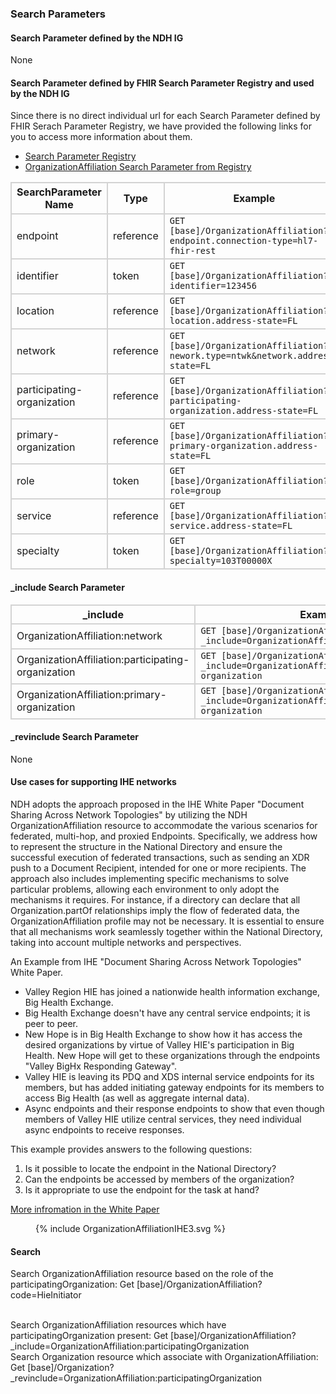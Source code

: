 ### Search Parameters
#### Search Parameter defined by the NDH IG
None

#### Search Parameter defined by FHIR Search Parameter Registry and used by the NDH IG 
Since there is no direct individual url for each Search Parameter defined by FHIR Serach Parameter Registry, we have provided the following links for you to access more information about them.

- [Search Parameter Registry](https://hl7.org/fhir/R4/searchparameter-registry.html)  
- [OrganizationAffiliation Search Parameter from Registry](https://hl7.org/fhir/R4/organizationaffiliation.html#search)

<style>
    
    th{border: solid 2px lightgrey;}
    td{border: solid 2px lightgrey;}
</style>


| **SearchParameter Name** | **Type** | **Example** |
|--------------------------|----------|-------------|
| endpoint | reference |`GET [base]/OrganizationAffiliation?endpoint.connection-type=hl7-fhir-rest` |
| identifier | token |`GET [base]/OrganizationAffiliation?identifier=123456` |
| location | reference |`GET [base]/OrganizationAffiliation?location.address-state=FL` |
| network |  reference |`GET [base]/OrganizationAffiliation?nework.type=ntwk&network.address-state=FL` |
| participating-organization | reference |`GET [base]/OrganizationAffiliation?participating-organization.address-state=FL` |
| primary-organization | reference |`GET [base]/OrganizationAffiliation?primary-organization.address-state=FL` |
| role | token |`GET [base]/OrganizationAffiliation?role=group` |
| service | reference |`GET [base]/OrganizationAffiliation?service.address-state=FL` |
| specialty | token |`GET [base]/OrganizationAffiliation?specialty=103T00000X` |


#### _include Search Parameter
<style>  
    th{border: solid 2px lightgrey;}
    td{border: solid 2px lightgrey;}
</style>

| **_include** | **Example** |
|--------------|-------------|
| OrganizationAffiliation:network |`GET [base]/OrganizationAffiliation?_include=OrganizationAffiliation:network` |
| OrganizationAffiliation:participating-organization |`GET [base]/OrganizationAffiliation?_include=OrganizationAffiliation:participating-organization` |
| OrganizationAffiliation:primary-organization |`GET [base]/OrganizationAffiliation?_include=OrganizationAffiliation:primary-organization` |

#### _revinclude Search Parameter
None

#### Use cases for supporting IHE networks
NDH adopts the approach proposed in the IHE White Paper "Document Sharing Across Network Topologies" by utilizing the NDH OrganizationAffiliation resource to accommodate the various scenarios for federated, multi-hop, and proxied Endpoints. Specifically, we address how to represent the structure in the National Directory and ensure the successful execution of federated transactions, such as sending an XDR push to a Document Recipient, intended for one or more recipients. The approach also includes implementing specific mechanisms to solve particular problems, allowing each environment to only adopt the mechanisms it requires. For instance, if a directory can declare that all Organization.partOf relationships imply the flow of federated data, the OrganizationAffiliation profile may not be necessary. It is essential to ensure that all mechanisms work seamlessly together within the National Directory, taking into account multiple networks and perspectives.

An Example from IHE  "Document Sharing Across Network Topologies" White Paper. 
- Valley Region HIE has joined a nationwide health information exchange, Big Health Exchange.
- Big Health Exchange doesn't have any central service endpoints; it is peer to peer.
- New Hope is in Big Health Exchange to show how it has access the desired organizations by virtue of Valley HIE's participation in Big Health. New Hope will get to these organizations through the endpoints "Valley BigHx Responding Gateway".
- Valley HIE is leaving its PDQ and XDS internal service endpoints for its members, but has added initiating gateway endpoints for its members to access Big Health (as well as aggregate internal data).
- Async endpoints and their response endpoints to show that even though members of Valley HIE utilize central services, they need individual async endpoints to receive responses.

This example provides answers to the following questions: 
1. Is it possible to locate the endpoint in the National Directory? 
2. Can the endpoints be accessed by members of the organization? 
3. Is it appropriate to use the endpoint for the task at hand?

[More infromation in the White Paper](https://github.com/ihe/iti.topologies/blob/main/topologies.md#518-document-access-putting-it-all-together)

<figure>
    {% include OrganizationAffiliationIHE3.svg %}
    <figcaption> </figcaption>
</figure>

#### Search 
Search OrganizationAffiliation resource based on the role of the participatingOrganization:
Get [base]/OrganizationAffiliation?code=HieInitiator  

<br/>
Search OrganizationAffiliation resources which have participatingOrganization present:
Get [base]/OrganizationAffiliation?_include=OrganizationAffiliation:participatingOrganization  

<br/>
Search Organization resource which associate with OrganizationAffiliation:
Get [base]/Organization?_revinclude=OrganizationAffiliation:participatingOrganization
